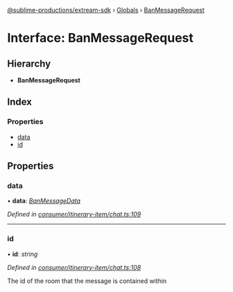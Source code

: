 [@sublime-productions/extream-sdk](../README.md) › [Globals](../globals.md) › [BanMessageRequest](banmessagerequest.md)

# Interface: BanMessageRequest

## Hierarchy

* **BanMessageRequest**

## Index

### Properties

* [data](banmessagerequest.md#data)
* [id](banmessagerequest.md#id)

## Properties

###  data

• **data**: *[BanMessageData](banmessagedata.md)*

*Defined in [consumer/itinerary-item/chat.ts:109](https://github.com/Extream-SaaS/ex-sdk/blob/ed34b16/src/consumer/itinerary-item/chat.ts#L109)*

___

###  id

• **id**: *string*

*Defined in [consumer/itinerary-item/chat.ts:108](https://github.com/Extream-SaaS/ex-sdk/blob/ed34b16/src/consumer/itinerary-item/chat.ts#L108)*

The id of the room that the message is contained within
